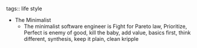 tags:: life style

- The Minimalist
	- The minimalist software engineer is Fight for Pareto law, Prioritize, Perfect is enemy of good, kill the baby, add value, basics first, think different, synthesis, keep it plain, clean kripple